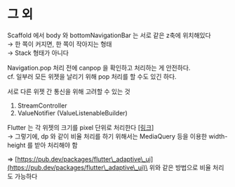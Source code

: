 # 그 외

Scaffold 에서 body 와 bottomNavigationBar 는 서로 같은 z축에 위치해있다\
→ 한 쪽이 커지면, 한 쪽이 작아지는 형태\
→ Stack 형태가 아니다



Navigation.pop 처리 전에 canpop 을 확인하고 처리하는 게 안전하다.\
cf. 일부러 모든 위젯을 날리기 위해 pop 처리를 할 수도 있긴 하다.



서로 다른 위젯 간 통신을 위해 고려할 수 있는 것

1. StreamController
2. ValueNotifier (ValueListenableBuilder)



Flutter 는 각 위젯의 크기를 pixel 단위로 처리한다 [\[링크\]](device.md#size)\
→ 그렇기에, dp 와 같이 비율 처리를 하기 위해서는 MediaQuery 등을 이용한 width-height 를 받아 처리해야 함

\=> [https://pub.dev/packages/flutter\_adaptive\_ui](https://pub.dev/packages/flutter\_adaptive\_ui)\
위와 같은 방법으로 비율 처리도 가능하다

